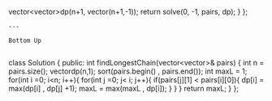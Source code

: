 vector<vector<int>>dp(n+1, vector<int>(n+1,-1));
return solve(0, -1, pairs, dp);
}
};
```
---
​
Bottom Up
​
```
class Solution {
public:
int findLongestChain(vector<vector<int>>& pairs) {
int n = pairs.size();
vector<int>dp(n,1);
sort(pairs.begin() , pairs.end());
int maxL = 1;
for(int i =0; i<n; i++){
for(int j =0; j< i; j++){
if(pairs[j][1] < pairs[i][0]){
dp[i] = max(dp[i] , dp[j] +1);
maxL = max(maxL , dp[i]);
}
}
}
return maxL;
}
};
```
​
​
​